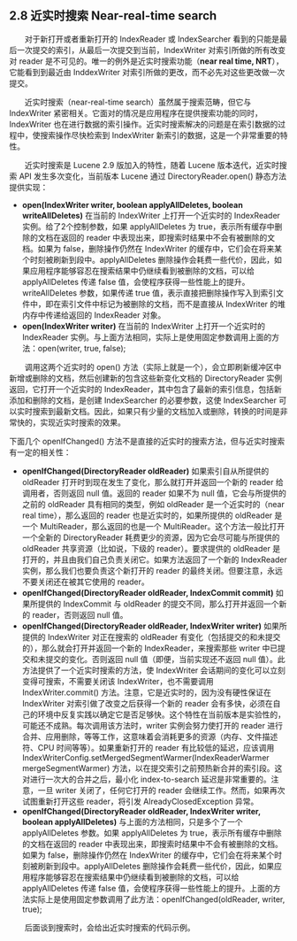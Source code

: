 ## 2.8 近实时搜索 Near-real-time search ##

&emsp;&emsp;对于新打开或者重新打开的 IndexReader 或 IndexSearcher 看到的只能是最后一次提交的索引，从最后一次提交到当前，IndexWriter 对索引所做的所有改变对 reader 是不可见的。唯一的例外是近实时搜索功能（**near real time, NRT**），它能看到到最近由 InddexWriter 对索引所做的更改，而不必先对这些更改做一次提交。

&emsp;&emsp;近实时搜索（near-real-time search）虽然属于搜索范畴，但它与 IndexWriter 紧密相关。它面对的情况是应用程序在提供搜索功能的同时，IndexWriter 也在进行数据的索引操作。近实时搜索解决的问题是在索引数据的过程中，使搜索操作尽快检索到 IndexWriter 新索引的数据，这是一个非常重要的特性。

&emsp;&emsp;近实时搜索是 Lucene 2.9 版加入的特性，随着 Lucene 版本迭代，近实时搜索 API 发生多次变化，当前版本 Lucene 通过 DirectoryReader.open() 静态方法提供实现：

- **open(IndexWriter writer, boolean applyAllDeletes, boolean writeAllDeletes)** 在当前的 IndexWriter 上打开一个近实时的 IndexReader 实例。给了2个控制参数，如果 applyAllDeletes 为 true，表示所有缓存中删除的文档在返回的 reader 中表现出来，即搜索时结果中不会有被删除的文档。如果为 false，删除操作仍然在 IndexWriter 的缓存中，它们会在将来某个时刻被刷新到段中。applyAllDeletes 删除操作会耗费一些代价，因此，如果应用程序能够容忍在搜索结果中仍继续看到被删除的文档，可以给 applyAllDeletes 传递 false 值，会使程序获得一些性能上的提升。writeAllDeletes 参数，如果传递 true 值，表示直接把删除操作写入到索引文件中，即在索引文件中标记为被删除的文档，而不是直接从 IndexWriter 的堆内存中传递给返回的 IndexReader 对象。
- **open(IndexWriter writer)** 在当前的 IndexWriter 上打开一个近实时的 IndexReader 实例。与上面方法相同，实际上是使用固定参数调用上面的方法：open(writer, true, false); 

&emsp;&emsp;调用这两个近实时的 open() 方法（实际上就是一个），会立即刷新缓冲区中新增或删除的文档，然后创建新的包含这些新变化文档的 DirectoryReader 实例返回，它打开一个近实时的 IndexReader，其中包含了最新的索引信息，包括新添加和删除的文档，是创建 IndexSearcher 的必要参数，这使 IndexSearcher 可以实时搜索到最新文档。因此，如果只有少量的文档加入或删除，转换的时间是非常快的，实现近实时搜索的效果。


下面几个 openIfChanged() 方法不是直接的近实时的搜索方法，但与近实时搜索有一定的相关性：
- **openIfChanged(DirectoryReader oldReader)** 如果索引自从所提供的 oldReader 打开时到现在发生了变化，那么就打开并返回一个新的 reader 给调用者，否则返回 null 值。返回的 reader 如果不为 null 值，它会与所提供的之前的 oldReader 具有相同的类型，例如 oldReader 是一个近实时的（near real time），那么返回的 reader 也是近实时的，如果所提供的 oldReader 是一个 MultiReader，那么返回的也是一个 MultiReader。这个方法一般比打开一个全新的 DirectoryReader 耗费更少的资源，因为它会尽可能与所提供的 oldReader 共享资源（比如说，下级的 reader）。要求提供的 oldReader 是打开的，并且由我们自己负责关闭它。如果方法返回了一个新的 IndexReader 实例，那么我们也要负责这个新打开的 reader 的最终关闭。但要注意，永远不要关闭还在被其它使用的 reader。
- **openIfChanged(DirectoryReader oldReader, IndexCommit commit)** 如果所提供的 IndexCommit 与 oldReader 的提交不同，那么打开并返回一个新的 reader，否则返回 null 值。 
- **openIfChanged(DirectoryReader oldReader, IndexWriter writer)** 如果所提供的 IndexWriter 对正在搜索的 oldReader 有变化（包括提交的和未提交的），那么就会打开并返回一个新的 IndexReader，来搜索那些 writer 中已提交和未提交的变化。否则返回 null 值（即便，当前实现还不返回 null 值）。此方法提供了一个近实时搜索的方法，使 IndexWriter 会话期间的变化可以立刻变得可搜索，不需要关闭该 IndexWriter，也不需要调用 IndexWriter.commit() 方法。注意，它是近实时的，因为没有硬性保证在 IndexWriter 对索引做了改变之后获得一个新的 reader 会有多快，必须在自己的环境中反复实践以确定它是否足够快。这个特性在当前版本是实验性的，可能还不成熟。每次调用该方法时，writer 实例会努力使打开的 reader 进行合并、应用删除，等等工作，这意味着会消耗更多的资源（内存、文件描述符、CPU 时间等等）。如果重新打开的 reader 有比较低的延迟，应该调用 IndexWriterConfig.setMergedSegmentWarmer(IndexReaderWarmer mergeSegmentWarmer) 方法，以在提交索引之前预热新合并的索引段。这对进行一次大的合并之后，最小化 index-to-search 延迟是非常重要的。注意，一旦 writer 关闭了，任何它打开的 reader 会继续工作。然而，如果再次试图重新打开这些 reader，将引发 AlreadyClosedException 异常。
- **openIfChanged(DirectoryReader oldReader, IndexWriter writer, boolean applyAllDeletes)** 与上面的方法相同，只是多个了一个 applyAllDeletes 参数。如果 applyAllDeletes 为 true，表示所有缓存中删除的文档在返回的 reader 中表现出来，即搜索时结果中不会有被删除的文档。如果为 false，删除操作仍然在 IndexWriter 的缓存中，它们会在将来某个时刻被刷新到段中。applyAllDeletes 删除操作会耗费一些代价，因此，如果应用程序能够容忍在搜索结果中仍继续看到被删除的文档，可以给 applyAllDeletes 传递 false 值，会使程序获得一些性能上的提升。上面的方法实际上是使用固定参数调用了此方法：openIfChanged(oldReader, writer, true);


&emsp;&emsp;后面谈到搜索时，会给出近实时搜索的代码示例。

